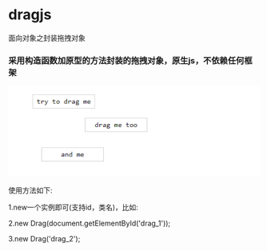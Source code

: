 # dragjs
面向对象之封装拖拽对象

### 采用构造函数加原型的方法封装的拖拽对象，原生js，不依赖任何框架

![如下图](https://github.com/JarvenIV/dragjs/blob/master/20170610/imgs/drag.png)


使用方法如下:

1.new一个实例即可(支持id，类名)，比如:

2.new Drag(document.getElementById('drag_1'));

3.new Drag('drag_2');
